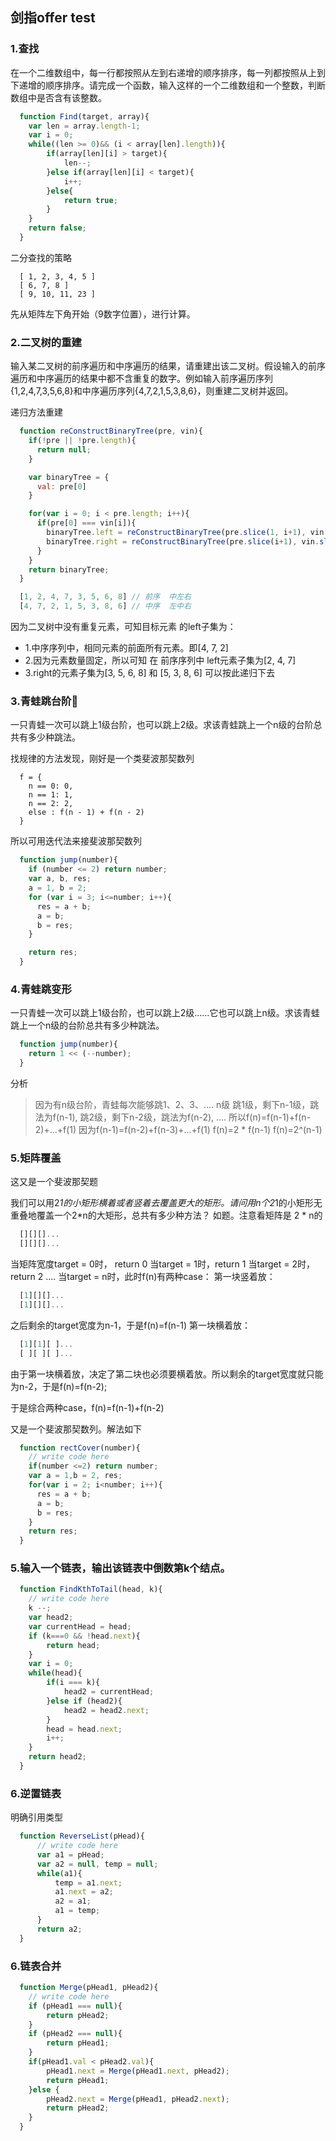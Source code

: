 ## 剑指offer test


### 1.查找
在一个二维数组中，每一行都按照从左到右递增的顺序排序，每一列都按照从上到下递增的顺序排序。请完成一个函数，输入这样的一个二维数组和一个整数，判断数组中是否含有该整数。

```javascript
  function Find(target, array){
    var len = array.length-1;
    var i = 0;
    while((len >= 0)&& (i < array[len].length)){
        if(array[len][i] > target){
            len--;
        }else if(array[len][i] < target){
            i++;
        }else{
            return true;
        }
    }
    return false;
  }
```

二分查找的策略
```
  [ 1, 2, 3, 4, 5 ]
  [ 6, 7, 8 ]
  [ 9, 10, 11, 23 ]
```
先从矩阵左下角开始（9数字位置），进行计算。

### 2.二叉树的重建
输入某二叉树的前序遍历和中序遍历的结果，请重建出该二叉树。假设输入的前序遍历和中序遍历的结果中都不含重复的数字。例如输入前序遍历序列{1,2,4,7,3,5,6,8}和中序遍历序列{4,7,2,1,5,3,8,6}，则重建二叉树并返回。

递归方法重建
```javascript
  function reConstructBinaryTree(pre, vin){
    if(!pre || !pre.length){
      return null;
    }

    var binaryTree = {
      val: pre[0]
    }

    for(var i = 0; i < pre.length; i++){
      if(pre[0] === vin[i]){
        binaryTree.left = reConstructBinaryTree(pre.slice(1, i+1), vin.slice(0, i+1));
        binaryTree.right = reConstructBinaryTree(pre.slice(i+1), vin.slice(i+1));
      }
    }
    return binaryTree;
  }
```

```javascript
  [1, 2, 4, 7, 3, 5, 6, 8] // 前序  中左右
  [4, 7, 2, 1, 5, 3, 8, 6] // 中序  左中右
```
因为二叉树中没有重复元素，可知目标元素 的left子集为：
-   1.中序序列中，相同元素的前面所有元素。即[4, 7, 2]
-   2.因为元素数量固定，所以可知 在 前序序列中 left元素子集为[2, 4, 7]
-   3.right的元素子集为[3, 5, 6, 8] 和 [5, 3, 8, 6]
可以按此递归下去


### 3.青蛙跳台阶🐸

一只青蛙一次可以跳上1级台阶，也可以跳上2级。求该青蛙跳上一个n级的台阶总共有多少种跳法。

找规律的方法发现，刚好是一个类斐波那契数列
```
  f = {
    n == 0: 0,
    n == 1: 1,
    n == 2: 2,
    else : f(n - 1) + f(n - 2)
  }
```
所以可用迭代法来接斐波那契数列
```javascript
  function jump(number){
    if (number <= 2) return number;
    var a, b, res;
    a = 1, b = 2;
    for (var i = 3; i<=number; i++){
      res = a + b;
      a = b;
      b = res;
    }

    return res;
  }
```


### 4.青蛙跳变形

一只青蛙一次可以跳上1级台阶，也可以跳上2级……它也可以跳上n级。求该青蛙跳上一个n级的台阶总共有多少种跳法。

```javascript
  function jump(number){
    return 1 << (--number);
  }
```
分析
> 因为有n级台阶，青蛙每次能够跳1、2、3、.... n级
  跳1级，剩下n-1级，跳法为f(n-1),
  跳2级，剩下n-2级，跳法为f(n-2),
  ....
  所以f(n)=f(n-1)+f(n-2)+...+f(1)
  因为f(n-1)=f(n-2)+f(n-3)+...+f(1)
  f(n)=2 * f(n-1)
  f(n)=2^(n-1)

### 5.矩阵覆盖
这又是一个斐波那契题

我们可以用2*1的小矩形横着或者竖着去覆盖更大的矩形。请问用n个2*1的小矩形无重叠地覆盖一个2*n的大矩形，总共有多少种方法？
如题。注意看矩阵是 2 * n的
```javascript
  [][][]...
  [][][]...
```
当矩阵宽度target = 0时， return 0
当target = 1时，return 1
当target = 2时，return 2
....
当target = n时，此时f(n)有两种case：
第一块竖着放：
```javascript
  [1][][]...
  [1][][]...
```
之后剩余的target宽度为n-1，于是f(n)=f(n-1)
第一块横着放：
```javascript
  [1][1][ ]...
  [ ][ ][ ]...
```
由于第一块横着放，决定了第二块也必须要横着放。所以剩余的target宽度就只能为n-2，于是f(n)=f(n-2);

于是综合两种case，f(n)=f(n-1)+f(n-2)

又是一个斐波那契数列。解法如下
```javascript
  function rectCover(number){
    // write code here
    if(number <=2) return number;
    var a = 1,b = 2, res;
    for(var i = 2; i<number; i++){
      res = a + b;
      a = b;
      b = res;
    }
    return res;
  }
```

### 5.输入一个链表，输出该链表中倒数第k个结点。

```javascript
  function FindKthToTail(head, k){
    // write code here
    k --;
    var head2;
    var currentHead = head;
    if (k===0 && !head.next){
        return head;
    }
    var i = 0;
    while(head){
        if(i === k){
            head2 = currentHead;
        }else if (head2){
            head2 = head2.next;
        }
        head = head.next;
        i++;
    }
    return head2;
  }
```

### 6.逆置链表

明确引用类型
```javascript
  function ReverseList(pHead){
      // write code here
      var a1 = pHead;
      var a2 = null, temp = null;
      while(a1){
          temp = a1.next;
          a1.next = a2;
          a2 = a1;
          a1 = temp;
      }
      return a2;
  }
```

### 6.链表合并

```javascript
  function Merge(pHead1, pHead2){
    // write code here
    if (pHead1 === null){
        return pHead2;
    }
    if (pHead2 === null){
        return pHead1;
    }
    if(pHead1.val < pHead2.val){
        pHead1.next = Merge(pHead1.next, pHead2);
        return pHead1;
    }else {
        pHead2.next = Merge(pHead1, pHead2.next);
        return pHead2;
    }
  }
```
